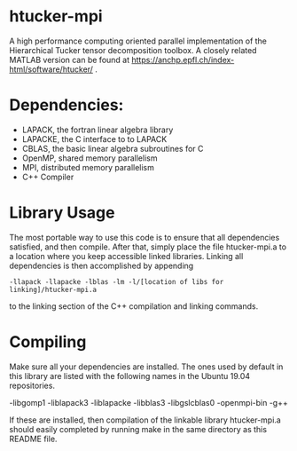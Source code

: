 # htucker-mpi
A high performance computing oriented parallel implementation of the Hierarchical Tucker tensor decomposition toolbox. A closely related MATLAB version can be found at https://anchp.epfl.ch/index-html/software/htucker/ .

# Dependencies:
- LAPACK, the fortran linear algebra library
- LAPACKE, the C interface to to LAPACK
- CBLAS, the basic linear algebra subroutines for C
- OpenMP, shared memory parallelism
- MPI, distributed memory parallelism
- C++ Compiler

# Library Usage
The most portable way to use this code is to ensure that all dependencies satisfied, and then compile. After that, simply place the file htucker-mpi.a to a location where you keep accessible linked libraries. Linking all dependencies is then accomplished by appending
    
    -llapack -llapacke -lblas -lm -l/[location of libs for linking]/htucker-mpi.a

to the linking section of the C++ compilation and linking commands.

# Compiling
Make sure all your dependencies are installed. The ones used by default in this library are listed with the following names in the Ubuntu 19.04 repositories.

-libgomp1
-liblapack3
-liblapacke
-libblas3
-libgslcblas0
-openmpi-bin
-g++

If these are installed, then compilation of the linkable library htucker-mpi.a should easily completed by running make in the same directory as this README file.
